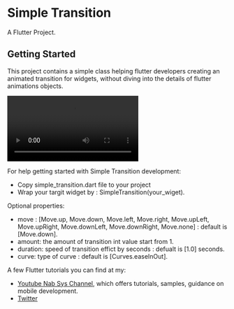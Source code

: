 # Simple Transition

A Flutter Project.

## Getting Started

This project contains a simple class helping flutter developers creating an animated transition for widgets, without diving into the details of flutter animations objects.

![](Simple_Transition.mp4)

For help getting started with Simple Transition development:
- Copy simple_transition.dart file to your project
- Wrap your targit widget by : SimpleTransition(your_wiget).

Optional properties:
- move : [Move.up, Move.down, Move.left, Move.right, Move.upLeft, Move.upRight, Move.downLeft, Move.downRight, Move.none] : default is [Move.down].
- amount: the amount of transition int value start from 1.
- duration: speed of transition effict by seconds : defualt is [1.0] seconds.
- curve: type of curve : default is [Curves.easeInOut].

A few Flutter tutorials you can find at my: 
- [Youtube Nab Sys Channel](https://www.youtube.com/@nabsys9572), which offers tutorials,
samples, guidance on mobile development.
- [Twitter](https://twitter.com/nab_sys)